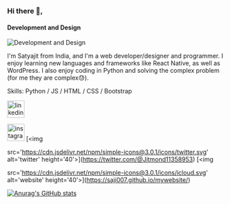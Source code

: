 ### Hi there 👋, 
#### Development and Design
![Development and Design](https://pbs.twimg.com/profile_banners/1211336743091204096/1649693212/1080x360)


I'm Satyajit from India, and I'm a web developer/designer and programmer. I enjoy learning new languages and frameworks like React Native, as well as WordPress. I also enjoy coding in Python and solving the complex problem (for me they are complex😓).

Skills: Python / JS / HTML / CSS / Bootstrap

 


[<img src='https://cdn.jsdelivr.net/npm/simple-icons@3.0.1/icons/linkedin.svg' alt='linkedin' height='40'>](https://www.linkedin.com/in/satyajit-mondal-a5113a201/) 

[<img src='https://cdn.jsdelivr.net/npm/simple-icons@3.0.1/icons/instagram.svg' alt='instagram' height='40'>](https://www.instagram.com/itz_bucks/)  [<img 

src='https://cdn.jsdelivr.net/npm/simple-icons@3.0.1/icons/twitter.svg' alt='twitter' height='40'>](https://twitter.com/@Jitmond11358953)  [<img 

src='https://cdn.jsdelivr.net/npm/simple-icons@3.0.1/icons/icloud.svg' alt='website' height='40'>](https://saji007.github.io/mywebsite/)  


[![Anurag's GitHub stats](https://github-readme-stats.vercel.app/api?username=saji007)](https://github.com/saji007/github-readme-stats)
